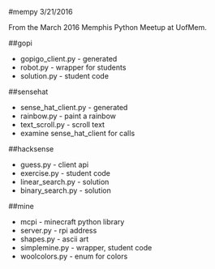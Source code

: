 #mempy 3/21/2016

From the March 2016 Memphis Python Meetup at UofMem.

##gopi

-  gopigo_client.py - generated
-  robot.py - wrapper for students
-  solution.py - student code

##sensehat

-  sense_hat_client.py - generated
-  rainbow.py - paint a rainbow
-  text_scroll.py - scroll text
-  examine sense_hat_client for calls

##hacksense

-  guess.py - client api
-  exercise.py - student code
-  linear_search.py - solution
-  binary_search.py - solution

##mine

-  mcpi - minecraft python library
-  server.py - rpi address
-  shapes.py - ascii art
-  simplemine.py - wrapper, student code
-  woolcolors.py - enum for colors